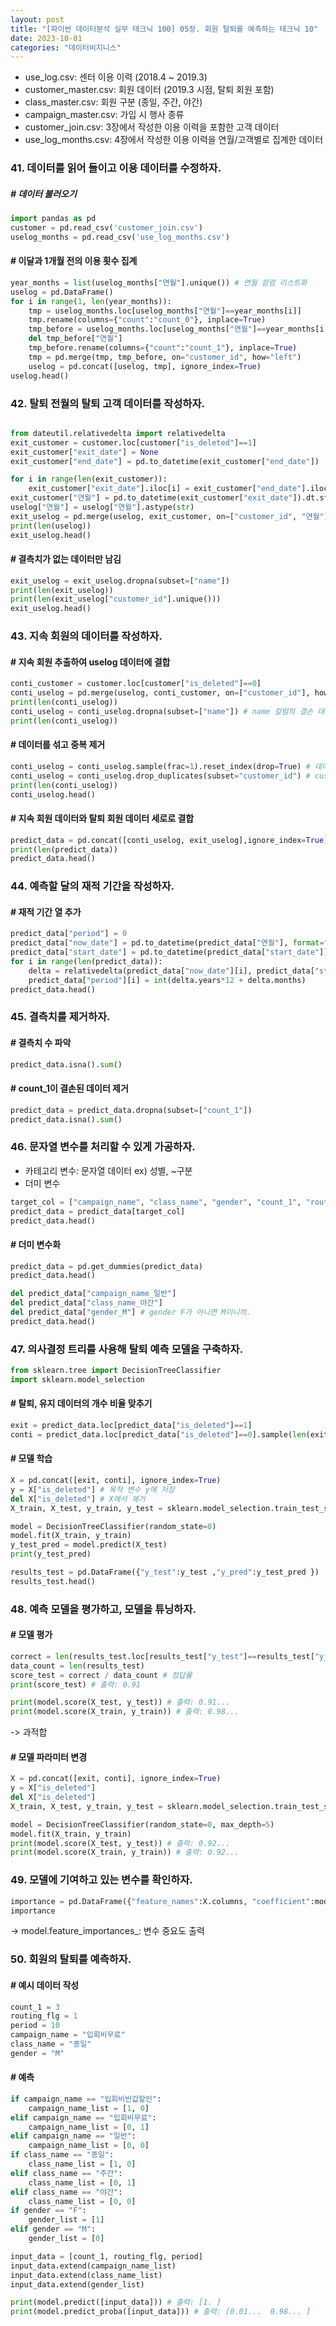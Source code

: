 ```yaml
---
layout: post
title: "[파이썬 데이터분석 실무 테크닉 100] 05장. 회원 탈퇴를 예측하는 테크닉 10"
date: 2023-10-01
categories: "데이터비지니스"
---
```

- use_log.csv: 센터 이용 이력 (2018.4 ~ 2019.3)
- customer_master.csv: 회원 데이터 (2019.3 시점, 탈퇴 회원 포함)
- class_master.csv: 회원 구분 (종일, 주간, 야간)
- campaign_master.csv: 가입 시 행사 종류
- customer_join.csv: 3장에서 작성한 이용 이력을 포함한 고객 데이터
- use_log_months.csv: 4장에서 작성한 이용 이력을 연월/고객별로 집계한 데이터


### **41. 데이터를 읽어 들이고 이용 데이터를 수정하자.**

##### # 데이터 불러오기

```python
import pandas as pd
customer = pd.read_csv('customer_join.csv')
uselog_months = pd.read_csv('use_log_months.csv')
```
#### # 이달과 1개월 전의 이용 횟수 집계

```python 
year_months = list(uselog_months["연월"].unique()) # 연월 칼럼 리스트화
uselog = pd.DataFrame()
for i in range(1, len(year_months)):
    tmp = uselog_months.loc[uselog_months["연월"]==year_months[i]]
    tmp.rename(columns={"count":"count_0"}, inplace=True)
    tmp_before = uselog_months.loc[uselog_months["연월"]==year_months[i-1]]
    del tmp_before["연월"]
    tmp_before.rename(columns={"count":"count_1"}, inplace=True)
    tmp = pd.merge(tmp, tmp_before, on="customer_id", how="left")
    uselog = pd.concat([uselog, tmp], ignore_index=True)
uselog.head()
```

### **42. 탈퇴 전월의 탈퇴 고객 데이터를 작성하자.**

```python

from dateutil.relativedelta import relativedelta
exit_customer = customer.loc[customer["is_deleted"]==1]
exit_customer["exit_date"] = None
exit_customer["end_date"] = pd.to_datetime(exit_customer["end_date"])

for i in range(len(exit_customer)):
    exit_customer["exit_date"].iloc[i] = exit_customer["end_date"].iloc[i] - relativedelta(months=1) # end_date 1개월 전 계산
exit_customer["연월"] = pd.to_datetime(exit_customer["exit_date"]).dt.strftime("%Y%m")
uselog["연월"] = uselog["연월"].astype(str)
exit_uselog = pd.merge(uselog, exit_customer, on=["customer_id", "연월"], how="left")
print(len(uselog))
exit_uselog.head()
```
#### # 결측치가 없는 데이터만 남김

```python
exit_uselog = exit_uselog.dropna(subset=["name"])
print(len(exit_uselog))
print(len(exit_uselog["customer_id"].unique()))
exit_uselog.head()
```

### **43. 지속 회원의 데이터를 작성하자.**

#### # 지속 회원 추출하여 uselog 데이터에 결합

```python
conti_customer = customer.loc[customer["is_deleted"]==0]
conti_uselog = pd.merge(uselog, conti_customer, on=["customer_id"], how="left")
print(len(conti_uselog))
conti_uselog = conti_uselog.dropna(subset=["name"]) # name 칼럼의 결손 데이터 제거
print(len(conti_uselog)) 
```
#### # 데이터를 섞고 중복 제거

```python
conti_uselog = conti_uselog.sample(frac=1).reset_index(drop=True) # 데이터를 섞음.
conti_uselog = conti_uselog.drop_duplicates(subset="customer_id") # customer_id가 중복될 경우 처음 데이터만 가져옴,
print(len(conti_uselog))
conti_uselog.head()
```
#### # 지속 회원 데이터와 탈퇴 회원 데이터 세로로 결합

```python
predict_data = pd.concat([conti_uselog, exit_uselog],ignore_index=True)
print(len(predict_data))
predict_data.head()
```

### **44. 예측할 달의 재적 기간을 작성하자.**

#### # 재적 기간 열 추가

```python
predict_data["period"] = 0
predict_data["now_date"] = pd.to_datetime(predict_data["연월"], format="%Y%m")
predict_data["start_date"] = pd.to_datetime(predict_data["start_date"])
for i in range(len(predict_data)):
    delta = relativedelta(predict_data["now_date"][i], predict_data["start_date"][i])
    predict_data["period"][i] = int(delta.years*12 + delta.months)
predict_data.head()
```

### **45. 결측치를 제거하자.**

#### # 결측치 수 파악
```python
predict_data.isna().sum() 
```
#### # count_1이 결손된 데이터 제거
```python
predict_data = predict_data.dropna(subset=["count_1"]) 
predict_data.isna().sum() 
```

### **46. 문자열 변수를 처리할 수 있게 가공하자.**

- 카테고리 변수: 문자열 데이터 ex) 성별, ~구분
- 더미 변수

```python
target_col = ["campaign_name", "class_name", "gender", "count_1", "routine_flg", "period", "is_deleted"]
predict_data = predict_data[target_col]
predict_data.head()
```

#### # 더미 변수화

```python
predict_data = pd.get_dummies(predict_data)
predict_data.head()

del predict_data["campaign_name_일반"]  
del predict_data["class_name_야간"]
del predict_data["gender_M"] # gender F가 아니면 M이니까.
predict_data.head()
```

### **47. 의사결정 트리를 사용해 탈퇴 예측 모델을 구축하자.**

```python
from sklearn.tree import DecisionTreeClassifier
import sklearn.model_selection
```
#### # 탈퇴, 유지 데이터의 개수 비율 맞추기

```python
exit = predict_data.loc[predict_data["is_deleted"]==1]
conti = predict_data.loc[predict_data["is_deleted"]==0].sample(len(exit))
```
#### # 모델 학습

```python
X = pd.concat([exit, conti], ignore_index=True)
y = X["is_deleted"] # 목적 변수 y에 저장
del X["is_deleted"] # X에서 제거
X_train, X_test, y_train, y_test = sklearn.model_selection.train_test_split(X,y) # 학습, 평가 데이터로 나누기

model = DecisionTreeClassifier(random_state=0)
model.fit(X_train, y_train)
y_test_pred = model.predict(X_test)
print(y_test_pred)

results_test = pd.DataFrame({"y_test":y_test ,"y_pred":y_test_pred })
results_test.head()
```

### **48. 예측 모델을 평가하고, 모델을 튜닝하자.**

#### # 모델 평가

```python
correct = len(results_test.loc[results_test["y_test"]==results_test["y_pred"]])
data_count = len(results_test)
score_test = correct / data_count # 정답률
print(score_test) # 출력: 0.91

print(model.score(X_test, y_test)) # 출력: 0.91...
print(model.score(X_train, y_train)) # 출력: 0.98...
```
-> 과적합
#### # 모델 파라미터 변경

```python
X = pd.concat([exit, conti], ignore_index=True)
y = X["is_deleted"]
del X["is_deleted"]
X_train, X_test, y_train, y_test = sklearn.model_selection.train_test_split(X,y)

model = DecisionTreeClassifier(random_state=0, max_depth=5)
model.fit(X_train, y_train)
print(model.score(X_test, y_test)) # 출력: 0.92...
print(model.score(X_train, y_train)) # 출력: 0.92...
```

### **49. 모델에 기여하고 있는 변수를 확인하자.**

```python
importance = pd.DataFrame({"feature_names":X.columns, "coefficient":model.feature_importances_})
importance
```
-> model.feature_importances_: 변수 중요도 출력

### **50. 회원의 탈퇴를 예측하자.**

#### # 예시 데이터 작성
```python
count_1 = 3
routing_flg = 1
period = 10
campaign_name = "입회비무료"
class_name = "종일"
gender = "M"
```

#### # 예측
```python
if campaign_name == "입회비반값할인":
    campaign_name_list = [1, 0]
elif campaign_name == "입회비무료":
    campaign_name_list = [0, 1]
elif campaign_name == "일반":
    campaign_name_list = [0, 0]
if class_name == "종일":
    class_name_list = [1, 0]
elif class_name == "주간":
    class_name_list = [0, 1]
elif class_name == "야간":
    class_name_list = [0, 0]
if gender == "F":
    gender_list = [1]
elif gender == "M":
    gender_list = [0]

input_data = [count_1, routing_flg, period]
input_data.extend(campaign_name_list)
input_data.extend(class_name_list)
input_data.extend(gender_list)

print(model.predict([input_data])) # 출력: [1. ]
print(model.predict_proba([input_data])) # 출력: [0.01...  0.98... ]
```




